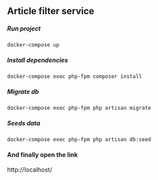 ## Article filter service

##### Run project
```
docker-compose up
```

##### Install dependencies
```
docker-compose exec php-fpm composer install
```

##### Migrate db
```
docker-compose exec php-fpm php artisan migrate
```

##### Seeds data
```
docker-compose exec php-fpm php artisan db:seed
```

#### And finally open the link

http://localhost/
